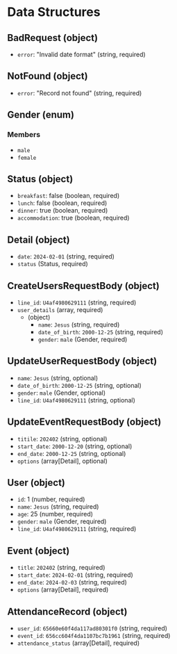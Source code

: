 # Data Structures

## BadRequest (object)

- `error`: "Invalid date format" (string, required)

## NotFound (object)

- `error`: "Record not found" (string, required)

## Gender (enum)

### Members

- `male`
- `female`

## Status (object)

- `breakfast`: false (boolean, required)
- `lunch`: false (boolean, required)
- `dinner`: true (boolean, required)
- `accommodation`: true (boolean, required)

## Detail (object)

- `date`: `2024-02-01` (string, required)
- `status` (Status, required)

## CreateUsersRequestBody (object)

- `line_id`: `U4af4980629111` (string, required)
- `user_details` (array, required)
  - (object)
    - `name`: `Jesus` (string, required)
    - `date_of_birth`: `2000-12-25` (string, required)
    - `gender`: `male` (Gender, required)

## UpdateUserRequestBody (object)

- `name`: `Jesus` (string, optional)
- `date_of_birth`: `2000-12-25` (string, optional)
- `gender`: `male` (Gender, optional)
- `line_id`: `U4af4980629111` (string, optional)

## UpdateEventRequestBody (object)

- `titile`: `202402` (string, optional)
- `start_date`: `2000-12-20` (string, optional)
- `end_date`: `2000-12-25` (string, optional)
- `options` (array[Detail], optional)

## User (object)

- `id`: 1 (number, required)
- `name`: `Jesus` (string, required)
- `age`: 25 (number, required)
- `gender`: `male` (Gender, required)
- `line_id`: `U4af4980629111` (string, required)

## Event (object)

- `title`: `202402` (string, required)
- `start_date`: `2024-02-01` (string, required)
- `end_date`: `2024-02-03` (string, required)
- `options` (array[Detail], required)

## AttendanceRecord (object)

- `user_id`: `65660e60f4da117ad80301f0` (string, required)
- `event_id`: `656cc604f4da1107bc7b1961` (string, required)
- `attendance_status` (array[Detail], required)
